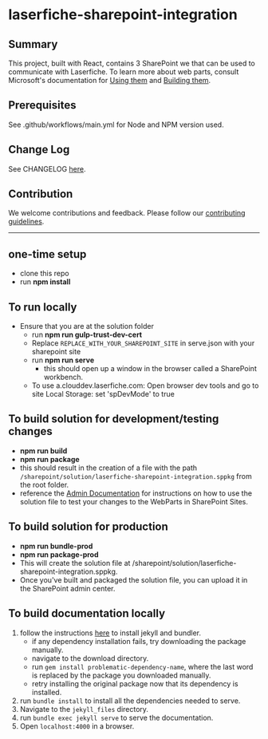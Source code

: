 # laserfiche-sharepoint-integration

## Summary

This project, built with React, contains 3 SharePoint we that can be used to communicate with Laserfiche. To learn more about web parts, consult Microsoft's documentation for [Using them](https://support.microsoft.com/en-us/office/using-web-parts-on-sharepoint-pages-336e8e92-3e2d-4298-ae01-d404bbe751e0) and [Building them](https://learn.microsoft.com/en-us/sharepoint/dev/spfx/web-parts/get-started/build-a-hello-world-web-part).

## Prerequisites

See .github/workflows/main.yml for Node and NPM version used.

## Change Log

See CHANGELOG [here](./CHANGELOG.md).

## Contribution

We welcome contributions and feedback. Please follow our [contributing guidelines](./CONTRIBUTING.md).

---

## one-time setup
- clone this repo
- run **npm install**

## To run locally
- Ensure that you are at the solution folder
  - run **npm run gulp-trust-dev-cert**
  - Replace `REPLACE_WITH_YOUR_SHAREPOINT_SITE` in serve.json with your sharepoint site
  - run **npm run serve**
    - this should open up a window in the browser called a SharePoint workbench. 
  - To use a.clouddev.laserfiche.com: Open browser dev tools and go to site Local Storage: set 'spDevMode' to true

## To build solution for development/testing changes
- **npm run build**
- **npm run package**
- this should result in the creation of a file with the path `/sharepoint/solution/laserfiche-sharepoint-integration.sppkg` from the root folder.
- reference the [Admin Documentation](https://laserfiche.github.io/laserfiche-sharepoint-integration/) for instructions on how to use the solution file to test your changes to the WebParts in SharePoint Sites.

## To build solution for production
- **npm run bundle-prod**
- **npm run package-prod**
- This will create the solution file at /sharepoint/solution/laserfiche-sharepoint-integration.sppkg.
- Once you've built and packaged the solution file, you can upload it in the SharePoint admin center.

## To build documentation locally
1. follow the instructions [here](https://jekyllrb.com/docs/) to install jekyll and bundler.
    - if any dependency installation fails, try downloading the package manually.
    - navigate to the download directory.
    - run `gem install problematic-dependency-name`, where the last word is replaced by the package you downloaded manually.
    - retry installing the original package now that its dependency is installed.
1. run `bundle install`  to install all the dependencies needed to serve.
1. Navigate to the `jekyll_files` directory.
1. run `bundle exec jekyll serve` to serve the documentation.
1. Open `localhost:4000` in a browser.
